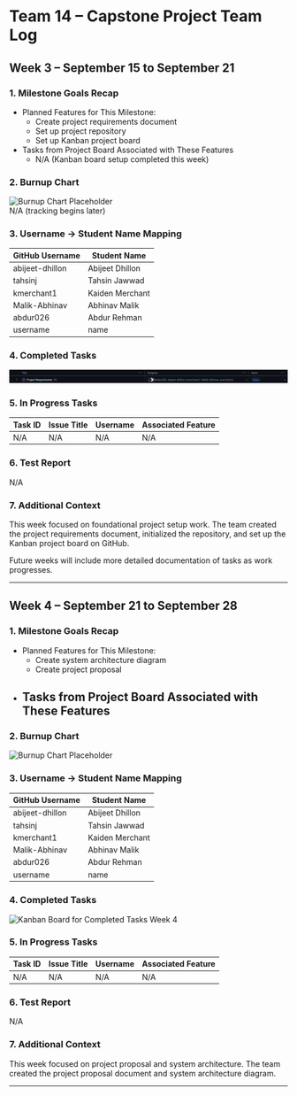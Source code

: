 # Team 14 – Capstone Project Team Log 

## Week 3 – September 15 to September 21

### 1. Milestone Goals Recap
- Planned Features for This Milestone:
  - Create project requirements document
  - Set up project repository
  - Set up Kanban project board
- Tasks from Project Board Associated with These Features
  - N/A (Kanban board setup completed this week)

### 2. Burnup Chart
![Burnup Chart Placeholder](./burnup-milestone1.png)  
N/A (tracking begins later)

### 3. Username → Student Name Mapping
| GitHub Username | Student Name |
|-----------------|-------------|
| abijeet-dhillon | Abijeet Dhillon |
| tahsinj | Tahsin Jawwad |
| kmerchant1 | Kaiden Merchant |
| Malik-Abhinav | Abhinav Malik |
| abdur026 | Abdur Rehman |
| username | name |

### 4. Completed Tasks
![Kanban Board for Completed Tasks Week 3](images/completed-tasks-week-3.png)



### 5. In Progress Tasks
| Task ID | Issue Title | Username | Associated Feature |
|--------|-------------|----------|-------------------|
| N/A    | N/A         | N/A      | N/A               |


### 6. Test Report
N/A

### 7. Additional Context
This week focused on foundational project setup work. The team created the project requirements document, initialized the repository, and set up the Kanban project board on GitHub.  

Future weeks will include more detailed documentation of tasks as work progresses.

---
## Week 4 – September 21 to September 28

### 1. Milestone Goals Recap
- Planned Features for This Milestone:
  - Create system architecture diagram
  - Create project proposal
- Tasks from Project Board Associated with These Features
  - 

### 2. Burnup Chart
![Burnup Chart Placeholder](./burnup-milestone1.png)  


### 3. Username → Student Name Mapping
| GitHub Username | Student Name |
|-----------------|-------------|
| abijeet-dhillon | Abijeet Dhillon |
| tahsinj | Tahsin Jawwad |
| kmerchant1 | Kaiden Merchant |
| Malik-Abhinav | Abhinav Malik |
| abdur026 | Abdur Rehman |
| username | name |

### 4. Completed Tasks
![Kanban Board for Completed Tasks Week 4](images/completed-tasks-week-4.png)



### 5. In Progress Tasks
| Task ID | Issue Title | Username | Associated Feature |
|--------|-------------|----------|-------------------|
| N/A    | N/A         | N/A      | N/A               |


### 6. Test Report
N/A

### 7. Additional Context
This week focused on project proposal and system architecture. The team created the project proposal document and system architecture diagram.  

---
